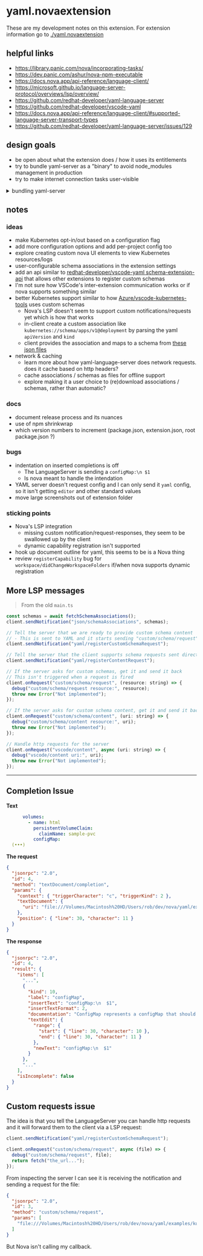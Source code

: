 # yaml.novaextension

These are my development notes on this extension.
For extension information go to [./yaml.novaextension](/yaml.novaextension)

## helpful links

- https://library.panic.com/nova/incorporating-tasks/
- https://dev.panic.com/ashur/nova-npm-executable
- https://docs.nova.app/api-reference/language-client/
- https://microsoft.github.io/language-server-protocol/overviews/lsp/overview/
- https://github.com/redhat-developer/yaml-language-server
- https://github.com/redhat-developer/vscode-yaml
- https://docs.nova.app/api-reference/language-client/#supported-language-server-transport-types
- https://github.com/redhat-developer/yaml-language-server/issues/129

## design goals

- be open about what the extension does / how it uses its entitlements
- try to bundle yaml-server as a "binary" to avoid node_modules management in production
- try to make internet connection tasks user-visible

<details>
<summary>bundling yaml-server</summary>

**with esbuild**

Uncomment the build in [bin/build.sh](/bin/build.sh)
and run the build

```
mapped file:
  // node_modules/vscode-json-languageservice/lib/umd/services/jsonSchemaService.js

failing line:
  var Strings = require2("../utils/strings");

error:
  Error: Cannot find module '../utils/strings'
```

> Last attempted: 05/06/21

</details>

## notes

### ideas

- make Kubernetes opt-in/out based on a configuration flag
- add more configuration options and add per-project config too
- explore creating custom nova UI elements to view Kubernetes resources/logs
- user-configurable schema associations in the extension settings
- add an api similar to
  [redhat-developer/vscode-yaml schema-extension-api](https://github.com/redhat-developer/vscode-yaml/blob/master/src/schema-extension-api.ts)
  that allows other extensions to register custom schemas
- I'm not sure how VSCode's inter-extension communication works
  or if nova supports something similar
- better Kubernetes support similar to how [Azure/vscode-kubernetes-tools](https://github.com/Azure/vscode-kubernetes-tools) uses custom schemas
  - Nova's LSP doesn't seem to support custom notifications/requests yet which is how that works
  - in-client create a custom association like `kubernetes://schema/apps/v1@deployment` by parsing the yaml `apiVersion` and `kind`
  - client provides the association and maps to a schema from
    [these json files](https://github.com/Azure/vscode-kubernetes-tools/tree/master/schema)
- network & caching
  - learn more about how yaml-language-server does network requests.
    does it cache based on http headers?
  - cache associations / schemas as files for offline support
  - explore making it a user choice to (re)download associations / schemas, rather than automatic?

### docs

- document release process and its nuances
- use of npm shrinkwrap
- which version numbers to increment (package.json, extension.json, root package.json ?)

### bugs

- indentation on inserted completions is off
  - The LanguageServer is sending a `configMap:\n $1`
  - Is nova meant to handle the intendation
- YAML server doesn't request config and I can only send it `yaml` config,
  so it isn't getting `editor` and other standard values
- move large screenshots out of extension folder

### sticking points

- Nova's LSP integration
  - missing custom notification/request-responses, they seem to be swallowed up by the client
  - dynamic capability registration isn't supported
- hook up document outline for yaml, this seems to be is a Nova thing
- review `registerCapability` bug for `workspace/didChangeWorkspaceFolders` if/when nova supports dynamic registration

## More LSP messages

> From the old `main.ts`

```js
const schemas = await fetchSchemaAssociations();
client.sendNotification("json/schemaAssociations", schemas);

// Tell the server that we are ready to provide custom schema content
// - This is sent to YAML and it starts sending "custom/schema/request" requests
client.sendNotification("yaml/registerCustomSchemaRequest");

// Tell the server that the client supports schema requests sent directly to it
client.sendNotification("yaml/registerContentRequest");

// If the server asks for custom schemas, get it and send it back
// This isn't triggered when a request is fired
client.onRequest("custom/schema/request", (resource: string) => {
  debug("custom/schema/request resource:", resource);
  throw new Error("Not implemented");
});

// If the server asks for custom schema content, get it and send it back
client.onRequest("custom/schema/content", (uri: string) => {
  debug("custom/schema/content resource:", uri);
  throw new Error("Not implemented");
});

// Handle http requests for the server
client.onRequest("vscode/content", async (uri: string) => {
  debug("vscode/content uri:", uri);
  throw new Error("Not implemented");
});
```

---

## Completion Issue

**Text**

```yaml
      volumes:
        - name: html
          persistentVolumeClaim:
            claimName: sample-pvc
          configMap:
  (•••)
```

**The request**

```json
{
  "jsonrpc": "2.0",
  "id": 4,
  "method": "textDocument/completion",
  "params": {
    "context": { "triggerCharacter": "c", "triggerKind": 2 },
    "textDocument": {
      "uri": "file:///Volumes/Macintosh%20HD/Users/rob/dev/nova/yaml/examples/some-deployment.yml"
    },
    "position": { "line": 30, "character": 11 }
  }
}
```

**The response**

```json
{
  "jsonrpc": "2.0",
  "id": 4,
  "result": {
    "items": [
      "...",
      {
        "kind": 10,
        "label": "configMap",
        "insertText": "configMap:\n  $1",
        "insertTextFormat": 2,
        "documentation": "ConfigMap represents a configMap that should populate this volume",
        "textEdit": {
          "range": {
            "start": { "line": 30, "character": 10 },
            "end": { "line": 30, "character": 11 }
          },
          "newText": "configMap:\n  $1"
        }
      },
      "..."
    ],
    "isIncomplete": false
  }
}
```

## Custom requests issue

The idea is that you tell the LanguageServer you can handle http
requests and it will forward them to the client via a LSP request:

```ts
client.sendNotification("yaml/registerCustomSchemaRequest");

client.onRequest("custom/schema/request", async (file) => {
  debug("custom/schema/request", file);
  return fetch("the_url...");
});
```

From inspecting the server I can see it is receiving the notification
and sending a request for the file:

```json
{
  "jsonrpc": "2.0",
  "id": 3,
  "method": "custom/schema/request",
  "params": [
    "file:///Volumes/Macintosh%20HD/Users/rob/dev/nova/yaml/examples/kustomization.yml"
  ]
}
```

But Nova isn't calling my callback.
